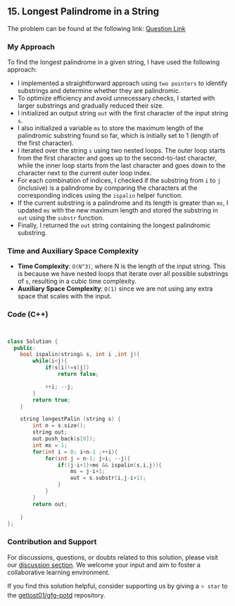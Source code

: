 ## 15. Longest Palindrome in a String

The problem can be found at the following link: [Question Link](https://practice.geeksforgeeks.org/problems/longest-palindrome-in-a-string3411/1)

### My Approach

To find the longest palindrome in a given string, I have used the following approach:

- I implemented a straightforward approach using `two pointers` to identify substrings and determine whether they are palindromic.
- To optimize efficiency and avoid unnecessary checks, I started with larger substrings and gradually reduced their size.
- I initialized an output string `out` with the first character of the input string `s`.
- I also initialized a variable `ms` to store the maximum length of the palindromic substring found so far, which is initially set to 1 (length of the first character).
- I iterated over the string `s` using two nested loops. The outer loop starts from the first character and goes up to the second-to-last character, while the inner loop starts from the last character and goes down to the character next to the current outer loop index.
- For each combination of indices, I checked if the substring from `i` to `j` (inclusive) is a palindrome by comparing the characters at the corresponding indices using the `ispalin` helper function.
- If the current substring is a palindrome and its length is greater than `ms`, I updated `ms` with the new maximum length and stored the substring in `out` using the `substr` function.
- Finally, I returned the `out` string containing the longest palindromic substring.

### Time and Auxiliary Space Complexity

- **Time Complexity**: `O(N^3)`, where N is the length of the input string. This is because we have nested loops that iterate over all possible substrings of `s`, resulting in a cubic time complexity.
- **Auxiliary Space Complexity**: `O(1)` since we are not using any extra space that scales with the input.

### Code (C++)

```cpp


class Solution {
  public:
    bool ispalin(string& s, int i ,int j){
        while(i<j){
            if(s[i]!=s[j])
                return false;

            ++i; --j;
        }
        return true;
    }

    string longestPalin (string s) {
        int n = s.size();
        string out;
        out.push_back(s[0]);
        int ms = 1;
        for(int i = 0; i<n-1 ;++i){
            for(int j = n-1; j>i; --j){
                if((j-i+1)>ms && ispalin(s,i,j)){
                    ms = j-i+1;
                    out = s.substr(i,j-i+1);
                }
            }
        }
        return out;
        
    }
};

```

### Contribution and Support

For discussions, questions, or doubts related to this solution, please visit our [discussion section](https://github.com/getlost01/gfg-potd/discussions). We welcome your input and aim to foster a collaborative learning environment.

If you find this solution helpful, consider supporting us by giving a `⭐ star` to the [getlost01/gfg-potd](https://github.com/getlost01/gfg-potd) repository.